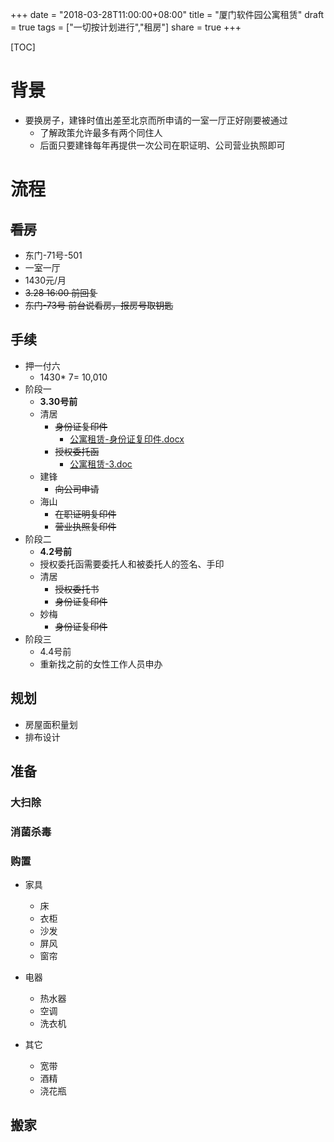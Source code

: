 +++
date = "2018-03-28T11:00:00+08:00"
title = "厦门软件园公寓租赁"
draft = true
tags = ["一切按计划进行","租房"]
share = true
+++

[TOC]

# 背景
- 要换房子，建锋时值出差至北京而所申请的一室一厅正好刚要被通过
	- 了解政策允许最多有两个同住人
	- 后面只要建锋每年再提供一次公司在职证明、公司营业执照即可

# 流程
## ~~看房~~
- 东门-71号-501
- 一室一厅
- 1430元/月
- ~~3.28 16:00 前回复~~
- ~~东门-73号 前台说看房，报房号取钥匙~~

## 手续
- 押一付六
     - 1430* 7= 10,010
- 阶段一     
	- **3.30号前**
	- 清居
		- ~~身份证复印件~~
			- [公寓租赁-身份证复印件.docx](http://otzm88f21.bkt.clouddn.com/2d75be0c-7475-4e29-9d09-eaeaed3c578b.docx)
		- ~~授权委托函~~
			- [公寓租赁-3.doc](http://otzm88f21.bkt.clouddn.com/09efa4b3-02ce-4a05-8729-e7ccff66b819.doc)
	- 建锋
		- ~~向公司申请~~
	- 海山
		- ~~在职证明复印件~~
		- ~~营业执照复印件~~
- 阶段二
	- **4.2号前**
	- 授权委托函需要委托人和被委托人的签名、手印
	- 清居
		- ~~授权委托书~~
		- ~~身份证复印件~~
	- 妙梅
		- ~~身份证复印件~~
- 阶段三
	- 4.4号前
	- 重新找之前的女性工作人员申办

## 规划
- 房屋面积量划
- 排布设计


## 准备
### 大扫除
### 消菌杀毒
### 购置
- 家具
	- 床
	- 衣柜
	- 沙发
	- 屏风
	- 窗帘
- 电器
	- 热水器
	- 空调
	- 洗衣机

- 其它
	- 宽带
	- 酒精
	- 浇花瓶

## 搬家

